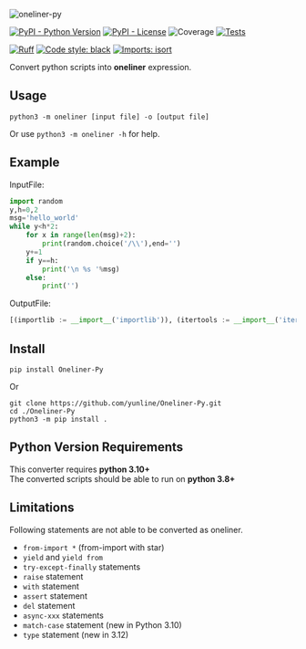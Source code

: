 ![oneliner-py](https://github.com/yunline/Oneliner-Py/assets/31395137/97ba030b-5d44-4810-9aad-7fed718f18fb)

[![PyPI - Python Version](https://img.shields.io/pypi/pyversions/Oneliner-Py)](https://pypi.org/project/Oneliner-Py/)
[![PyPI - License](https://img.shields.io/pypi/l/Oneliner-Py)](https://github.com/yunline/Oneliner-Py/blob/main/LICENSE)
![Coverage](https://img.shields.io/endpoint?url=https://gist.githubusercontent.com/yunline/e86b754a309a222ab53215c9d5ff5594/raw/Oneliner-Py_coverage.json)
[![Tests](https://github.com/yunline/Oneliner-Py/actions/workflows/run_test.yml/badge.svg)](https://github.com/yunline/Oneliner-Py/actions/workflows/run_test.yml)  

[![Ruff](https://img.shields.io/endpoint?url=https://raw.githubusercontent.com/astral-sh/ruff/main/assets/badge/v2.json)](https://github.com/astral-sh/ruff)
[![Code style: black](https://img.shields.io/badge/code%20style-black-000000.svg)](https://github.com/psf/black)
[![Imports: isort](https://img.shields.io/badge/%20imports-isort-%231674b1?style=flat&labelColor=ef8336)](https://pycqa.github.io/isort/)

Convert python scripts into **oneliner** expression.  

## Usage
```
python3 -m oneliner [input file] -o [output file]
```

Or use `python3 -m oneliner -h` for help.

## Example
InputFile:
```python
import random
y,h=0,2
msg='hello_world'
while y<h*2:
    for x in range(len(msg)+2):
        print(random.choice('/\\'),end='')
    y+=1
    if y==h:
        print('\n %s '%msg)
    else:
        print('')
```
OutputFile:
```py
[(importlib := __import__('importlib')), (itertools := __import__('itertools')), (random := importlib.import_module('random')), (__ol_assign_qqaleuwbod := (0, 2)), (y := __ol_assign_qqaleuwbod[0]), (h := __ol_assign_qqaleuwbod[1]), (msg := 'hello_world'), [[[print(random.choice('/\\'), end='') for x in range(len(msg) + 2)], y.__iadd__(1) if hasattr(y, '__iadd__') else (y := (y + 1)), print('\n %s ' % msg) if y == h else print('')] for _ in itertools.takewhile(lambda _: y < h * 2, itertools.count())]]
```

## Install
```shell
pip install Oneliner-Py
```
Or
```shell
git clone https://github.com/yunline/Oneliner-Py.git
cd ./Oneliner-Py
python3 -m pip install .
```

## Python Version Requirements
This converter requires **python 3.10+**  
The converted scripts should be able to run on **python 3.8+**  

## Limitations
Following statements are not able to be converted as oneliner.

- `from-import *` (from-import with star)
- `yield` and `yield from`
- `try-except-finally` statements
- `raise` statement
- `with` statement
- `assert` statement
- `del` statement
- `async-xxx` statements
- `match-case` statement (new in Python 3.10)
- `type` statement (new in 3.12)
